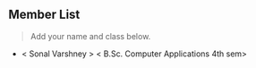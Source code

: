 ## Member List
> Add your name and class below.

* < Sonal Varshney > < B.Sc. Computer Applications 4th sem>
